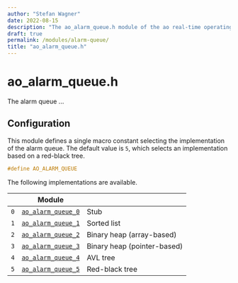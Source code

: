 ```yaml
---
author: "Stefan Wagner"
date: 2022-08-15
description: "The ao_alarm_queue.h module of the ao real-time operating system."
draft: true
permalink: /modules/alarm-queue/
title: "ao_alarm_queue.h"
---
```


# ao_alarm_queue.h

The alarm queue ...

## Configuration

This module defines a single macro constant selecting the implementation of the alarm queue. The default value is `5`, which selects an implementation based on a red-black tree.

```c
#define AO_ALARM_QUEUE
```

The following implementations are available.

|     | Module                                 |                             |
|-----|----------------------------------------|-----------------------------|
| `0` | [`ao_alarm_queue_0`](alarm-queue-0.md) | Stub                        |
| `1` | [`ao_alarm_queue_1`](alarm-queue-1.md) | Sorted list                 |
| `2` | [`ao_alarm_queue_2`](alarm-queue-2.md) | Binary heap (array-based)   |
| `3` | [`ao_alarm_queue_3`](alarm-queue-3.md) | Binary heap (pointer-based) |
| `4` | [`ao_alarm_queue_4`](alarm-queue-4.md) | AVL tree                    |
| `5` | [`ao_alarm_queue_5`](alarm-queue-5.md) | Red-black tree              |
